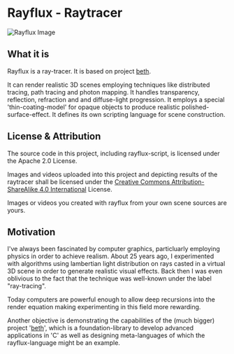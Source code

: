 # Rayflux - Raytracer

![Rayflux Image](https://raw.githubusercontent.com/johsteffens/rayflux/master/image/wine_glass.ray.png "Image created with Rayflux")

## What it is
Rayflux is a ray-tracer. It is based on project [beth](https://github.com/johsteffens/beth).

It can render realistic 3D scenes employing techniques like distributed tracing, path tracing and photon mapping.
It handles transparency, reflection, refraction and and diffuse-light progression.
It employs a special 'thin-coating-model' for opaque objects to produce realistic polished-surface-effect.
It defines its own scripting language for scene construction.

## License & Attribution
The source code in this project, including rayflux-script, is licensed under the Apache 2.0 License. 

Images and videos uploaded into this project and depicting results of the raytracer shall be licensed under the [Creative Commons Attribution-ShareAlike 4.0 International](https://creativecommons.org/licenses/by-sa/4.0/) License.

Images or videos you created with rayflux from your own scene sources are yours.

## Motivation
I've always been fascinated by computer graphics, particluarly employing physics in order to achieve realism. About 25 years ago, I experimented with algorithms using lambertian light distribution on rays casted in a virtual 3D scene in order to generate realistic visual effects. Back then I was even oblivious to the fact that the technique was well-known under the label "ray-tracing".

Today computers are powerful enough to allow deep recursions into the render equation making experimenting in this field more rewarding.

Another objective is demonstrating the capabilities of the (much bigger) project '[beth](https://github.com/johsteffens/beth)', which is a foundation-library to develop advanced applications in 'C' as well as designing meta-languages of which the rayflux-language might be an example.
